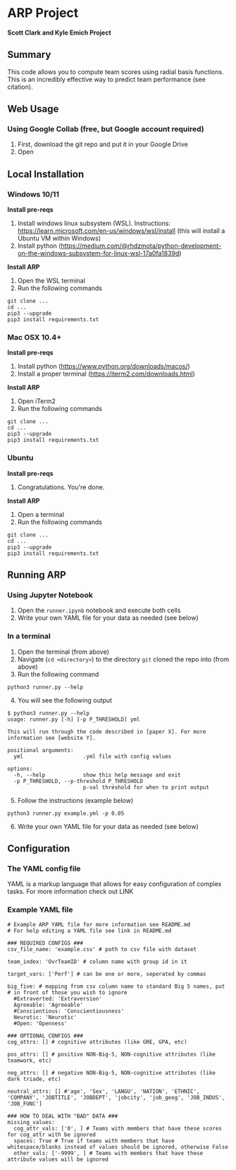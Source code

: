 # ARP Project
**Scott Clark and Kyle Emich Project**

## Summary

This code allows you to compute team scores
using radial basis functions. This is an
incredibly effective way to predict team
performance (see citation).

## Web Usage

### Using Google Collab (free, but Google account required)

1. First, download the git repo and put it in your Google Drive
2. Open 

## Local Installation

### Windows 10/11

**Install pre-reqs**

1. Install windows linux subsystem (WSL). Instructions: https://learn.microsoft.com/en-us/windows/wsl/install (this will install a Ubuntu VM within Windows)
2. Install python (https://medium.com/@rhdzmota/python-development-on-the-windows-subsystem-for-linux-wsl-17a0fa1839d)

**Install ARP**

1. Open the WSL terminal
2. Run the following commands
```
git clone ...
cd ...
pip3 --upgrade
pip3 install requirements.txt
```

### Mac OSX 10.4+

**Install pre-reqs**

1. Install python (https://www.python.org/downloads/macos/)
2. Install a proper terminal (https://iterm2.com/downloads.html)

**Install ARP**

1. Open iTerm2
2. Run the following commands
```
git clone ...
cd ...
pip3 --upgrade
pip3 install requirements.txt
```

### Ubuntu

**Install pre-reqs**

1. Congratulations. You're done.

**Install ARP**

1. Open a terminal
2. Run the following commands
```
git clone ...
cd ...
pip3 --upgrade
pip3 install requirements.txt
```

## Running ARP

### Using Jupyter Notebook

1. Open the `runner.ipynb` notebook and execute both cells
2. Write your own YAML file for your data as needed (see below)

### In a terminal

1. Open the terminal (from above)
2. Navigate (`cd <directory>`) to the directory `git` cloned the repo into (from above)
3. Run the following command
```
python3 runner.py --help
```
4. You will see the following output
```
$ python3 runner.py --help
usage: runner.py [-h] [-p P_THRESHOLD] yml

This will run through the code described in [paper X]. For more information see [website Y].

positional arguments:
  yml                   .yml file with config values

options:
  -h, --help            show this help message and exit
  -p P_THRESHOLD, --p-threshold P_THRESHOLD
                        p-val threshold for when to print output
```
5. Follow the instructions (example below)
```
python3 runner.py example.yml -p 0.05
```

6. Write your own YAML file for your data as needed (see below)

## Configuration

### The YAML config file

YAML is a markup language that allows for easy configuration of complex tasks.
For more information check out LINK

### Example YAML file

```
# Example ARP YAML file for more information see README.md
# For help editing a YAML file see link in README.md

### REQUIRED CONFIGS ###
csv_file_name: 'example.csv' # path to csv file with dataset

team_index: 'OvrTeamID' # column name with group id in it

target_vars: ['Perf'] # can be one or more, seperated by commas

big_five: # mapping from csv column name to standard Big 5 names, put # in front of those you wish to ignore
  #Extraverted: 'Extraversion'
  Agreeable: 'Agreeable'
  #Conscientious: 'Conscientiousness'
  Neurotic: 'Neurotic'
  #Open: 'Openness'

### OPTIONAL CONFIGS ###
cog_attrs: [] # cognitive attributes (like GRE, GPA, etc)

pos_attrs: [] # positive NON-Big-5, NON-cognitive attributes (like teamwork, etc)

neg_attrs: [] # negative NON-Big-5, NON-cognitive attributes (like dark triade, etc)

neutral_attrs: [] #'age', 'Sex', 'LANGU', 'NATION', 'ETHNIC', 'COMPANY', 'JOBTITLE', 'JOBDEPT', 'jobcity', 'job_geog', 'JOB_INDUS', 'JOB_FUNC']

### HOW TO DEAL WITH "BAD" DATA ###
missing_values:
  cog_attr_vals: ['0', ] # Teams with members that have these scores for cog_attr with be ignored
  spaces: True # True if teams with members that have whitespace/blanks instead of values should be ignored, otherwise False
  other_vals: ['-9999', ] # Teams with members that have these attribute values will be ignored
```
